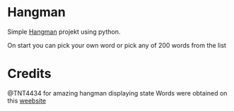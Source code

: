 # Hangman

Simple [Hangman](https://en.wikipedia.org/wiki/Hangman_(game)) projekt using python.

On start you can pick your own word or pick any of 200 words from the list

# Credits

@TNT4434 for amazing hangman displaying state
Words were obtained on this [weebsite](https://www.aprendemasingles.com/wp-content/uploads/2012/10/200-most-common-english-nouns.pdf)

